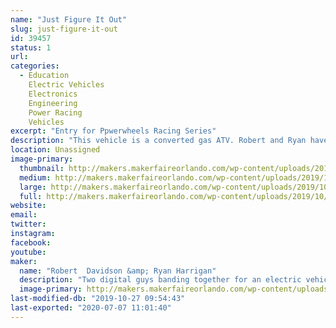 ```yaml
---
name: "Just Figure It Out"
slug: just-figure-it-out
id: 39457
status: 1
url: 
categories:
  - Education
    Electric Vehicles
    Electronics
    Engineering
    Power Racing
    Vehicles
excerpt: "Entry for Ppwerwheels Racing Series"
description: "This vehicle is a converted gas ATV. Robert and Ryan have 'learned while doing' for this project. Through determination and luck, this vehicle has made it as a competitor in this year's race"
location: Unassigned
image-primary:
  thumbnail: http://makers.makerfaireorlando.com/wp-content/uploads/2019/10/profile_pic-1-150x150.jpeg
  medium: http://makers.makerfaireorlando.com/wp-content/uploads/2019/10/profile_pic-1-300x225.jpeg
  large: http://makers.makerfaireorlando.com/wp-content/uploads/2019/10/profile_pic-1-1024x768.jpeg
  full: http://makers.makerfaireorlando.com/wp-content/uploads/2019/10/profile_pic-1.jpeg
website: 
email: 
twitter: 
instagram: 
facebook: 
youtube: 
maker:
  name: "Robert  Davidson &amp; Ryan Harrigan"
  description: "Two digital guys banding together for an electric vehicle"
  image-primary: http://makers.makerfaireorlando.com/wp-content/uploads/2019/10/profile_pic-1024x768.jpeg
last-modified-db: "2019-10-27 09:54:43"
last-exported: "2020-07-07 11:01:40"
---
```

